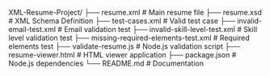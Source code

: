 XML-Resume-Project/
├── resume.xml                          # Main resume file
├── resume.xsd                          # XML Schema Definition
├── test-cases.xml                      # Valid test case
├── invalid-email-test.xml              # Email validation test
├── invalid-skill-level-test.xml        # Skill level validation test
├── missing-required-elements-test.xml  # Required elements test
├── validate-resume.js                  # Node.js validation script
├── resume-viewer.html                  # HTML viewer application
├── package.json                        # Node.js dependencies
└── README.md                          # Documentation